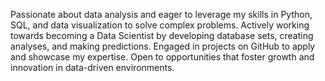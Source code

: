 Passionate about data analysis and eager to leverage my skills in Python, SQL, and data visualization to solve complex problems. Actively working towards becoming a Data Scientist by developing database sets, creating analyses, and making predictions. Engaged in projects on GitHub to apply and showcase my expertise. Open to opportunities that foster growth and innovation in data-driven environments.
